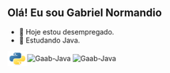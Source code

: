 ## Olá! Eu sou Gabriel Normandio

- 🔨 Hoje estou desempregado.
- 🌱 Estudando Java.

<img align="center" alt="Gaab-Python" height="30" width="40" src="https://raw.githubusercontent.com/devicons/devicon/master/icons/python/python-original.svg"><img align="center" alt="Gaab-Java" height="30" width="40" src="https://cdn.jsdelivr.net/gh/devicons/devicon@latest/icons/java/java-original.svg">
<img align="center" alt="Gaab-Java" height="30" width="40" src="https://cdn.jsdelivr.net/gh/devicons/devicon@latest/icons/eclipse/eclipse-original.svg">
